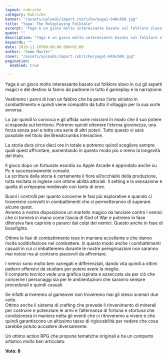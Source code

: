 ```yaml
---
layout: rubriche
category: Rubriche
banner: "/assets/uploads/import.rubriche/yaga1-640x360.jpg"
title: "Yaga: The Roleplaying Folktale"
excerpt: "Yaga è un gioco molto interessante basato sul folklore slavo in cui gli aspetti magici e del destino la fanno da padrone in tutto il gameplay e la narrazione. Vestiremo i panni di Ivan un fabbro che ha perso l’arto sinistro in combattimento e quindi viene compatito da tutto il villaggio per la sua sorte [&hellip"
quote: ""
description: "Yaga è un gioco molto interessante basato sul folklore slavo in cui gli aspetti magici e del destino la fanno da padrone in tutto il gameplay e la narrazione. Vestiremo i panni di Ivan un fabbro che ha perso l’arto sinistro in combattimento e quindi viene compatito da tutto il villaggio per la sua sorte [&hellip"
keywords: ""
date: 2019-11-20T00:00:00.000+01:00
author: "Game Master"
cover: "/assets/uploads/import.rubriche/yaga1-640x360.jpg"
pagination:
  enabled: true

---
```


Yaga è un gioco molto interessante basato sul folklore slavo in cui gli aspetti magici e del destino la fanno da padrone in tutto il gameplay e la narrazione.

Vestiremo i panni di Ivan un fabbro che ha perso l’arto sinistro in combattimento e quindi viene compatito da tutto il villaggio per la sua sorte avversa.

Lo zar quindi lo convoca e gli affida varie missioni in modo che il suo potere si espanda sul territorio. Potremo quindi ottenere l’eterna giovinezza, una forza senza pari e tutta una serie di altri poteri. Tutto questo vi sarà possibile nel titolo dei Breadcrumbs Interactive.

La storia dura circa dieci ore in totale e potremo quindi scegliere sempre quali quest affrontare, aumentando in questo modo più o meno la longevità del titolo.

Il gioco dopo un fortunato esordio su Apple Arcade è approdato anche su Pc e successivamente console.  
La scrittura della storia è certamente il fiore all’occhiello della produzione, tutta recitata in inglese con ottime abilità attoriali. Il setting e la sensazione è quella di un’epopea medievale con tanto di eroe.

Buoni i controlli per quanto concerne le fasi più esplorative e quando ci troveremo coinvolti in combattimenti che ci permetteranno di superare alcune quest.  
Avremo a nostra disposizione un martello magico da lanciare contro i nemici che ci tornerà in mano come l’ascia di God of War e potremo in fase difensiva fare capriole o pararci dai colpi dei nemici. Questo anche in fase di bossfights.

Ottime le fasi di combattimento rese in maniera eccellente e che danno molta soddisfazione nel combattere. In questo modo anche i combattimenti casuali in cui ci imbatteremo durante le nostre peregrinazioni non saranno mai noiosi ma al contrario piacevoli da affrontare.

I nemici sono molto ben variegati e differenziati, dando vita quindi a ottimi pattern offensivi da studiare per potere avere la meglio.  
Il comparto tecnico vede una grafica ispirata e azzeccata sia per ciò che concerne i personaggi sia per le ambientazioni che saranno sempre procedurali e quindi casuali.

Se infatti arriveremo al gameover non troveremo mai gli stessi scenari due volte.  
Ottimo anche il sistema di crafting che prevede il rinvenimento di minerali per costruire e potenziare le armi e l’alternanza di fortuna e sfortuna che condizionerà in maniera netta gli eventi che ci ritroveremo a vivere e che quindi garantiscono un altissimo tasso di rigiocabilità per vedere che cosa sarebbe potuto accadere diversamente.

Un ottimo action RPG che propone tematiche originali e ha un comparto artistico molto ben articolato.

**Voto: 8**